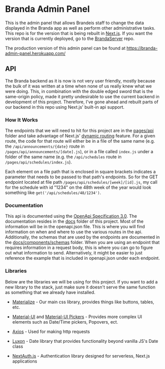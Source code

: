 # Branda Admin Panel

This is the admin panel that allows Brandeis staff to change the data displayed in the Branda app as well as perform other administrative tasks. This repo is for the version that is being rebuilt in [Next.js](https://nextjs.org/). If you want the version that is currently deployed, go to the [BrandaServer](https://github.com/segalb/BrandaServer) repo.

The production version of this admin panel can be found at https://branda-admin-panel.herokuapp.com/

## API

The Branda backend as it is now is not very user friendly, mostly because the bulk of it was written at a time when none of us really knew what we were doing. This, in combination with the double edged sword that is the same-origin policy, made it pretty undesirable to use the current backend in development of this project. Therefore, I've gone ahead and rebuilt parts of our backend in this repo using Next.js' built-in api support.

### How It Works

The endpoints that we will need to hit for this project are in the [pages/api](https://github.com/elijahmiller237/branda-admin-panel/tree/main/pages/api) folder and take advantage of Next.js' [dynamic routing](https://nextjs.org/docs/routing/dynamic-routes) feature. For a given route, the code for that route will either be in a file of the same name (e.g. the `/api/announcements/{date}` route in `/pages/api/announcements/[date].js`), or in a file called `index.js` under a folder of the same name (e.g. the `/api/schedules` route in `/pages/api/schedules/index.js`).

Each element on a file path that is enclosed in square brackets indicates a parameter that needs to be passed to that path's endpoints. So for the GET endpoint located at file path `/pages/api/schedules/[week]/[id].js`, my call for the schedule with id "1234" on the 48th week of the year would look something like `get('/api/schedules/48/1234')`.

### Documentation

This api is documented using the [OpenApi Specification 3.0](https://github.com/OAI/OpenAPI-Specification/blob/master/versions/3.0.0.md). The documentation resides in the [docs](https://github.com/elijahmiller237/branda-admin-panel/tree/main/docs) folder of this project. Most of the information will be in the openapi.json file. This is where you will find information on when and where to use the various routes in the api. Additionally, the schemas that are used by the endpoints are documented in the [docs/components/schemas](https://github.com/elijahmiller237/branda-admin-panel/tree/main/docs/components/schemas) folder. When you are using an endpoint that requires information in a request body, this is where you can go to figure out what information to send. Alternatively, it might be easier to just reference the example that is included in openapi.json under each endpoint.


### Libraries

Below are the libraries we will be using for this project. If you want to add a new library to the stack, just make sure it doesn't serve the same function as something that we already have installed.

* [Materialize](https://materializecss.com/) - Our main css library, provides things like buttons, tables, etc.

* [Material-UI](https://material-ui.com/) and [Material-UI Pickers](https://material-ui-pickers.dev/) - Provides more complex UI elements such as Date/Time pickers, Popovers, ect.

* [Axios](https://www.npmjs.com/package/axios) - Used for making http requests

* [Luxon](https://moment.github.io/luxon/) - Date library that provides functionality beyond vanilla JS's Date class

* [NextAuth.js](https://next-auth.js.org/) - Authentication library designed for serverless, Next.js applications
